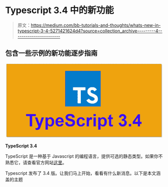 # Typescript 3.4 中的新功能

> 原文：<https://medium.com/bb-tutorials-and-thoughts/whats-new-in-typescript-3-4-5271421624d4?source=collection_archive---------4----------------------->

## 包含一些示例的新功能逐步指南

![](img/fd5f615a7d297e510f757f6d2dadb070.png)

**TypeScript 3.4**

TypeScript 是一种基于 Javascript 的编程语言，提供可选的静态类型。如果你不熟悉它，请查看官方网站[这里](https://www.typescriptlang.org)。

Typescript 发布了 3.4 版。让我们马上开始，看看有什么新消息。以下是本文涵盖的主题